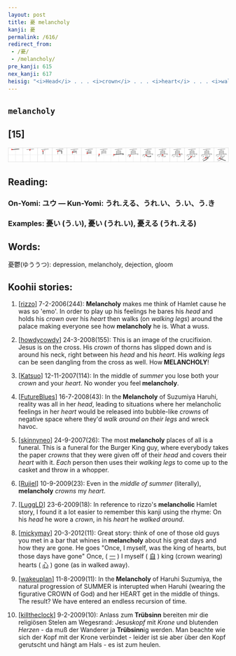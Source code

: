```yaml
---
layout: post
title: 憂 melancholy
kanji: 憂
permalink: /616/
redirect_from:
 - /憂/
 - /melancholy/
pre_kanji: 615
nex_kanji: 617
heisig: "<i>Head</i> . . . <i>crown</i> . . . <i>heart</i> . . . <i>walking legs</i>. Two things merit mention here. First, the doubling-up of the last stroke of <i>head</i> with the top of the <i>crown</i> serves to make the whole more aesthetically beautiful. It happens so rarely that the exceptions are easily learned. Second, try to make a single image out of the four elements. (Religious statuary of <b>melancholy</b> figures should offer plenty of suggestions.)"
---
```


## `melancholy`

## [15]

<div class="stroke"><img src="../images/E68682.png" /></div>

## Reading:

### On-Yomi: ユウ &mdash; Kun-Yomi: うれ.える、うれ.い、う.い、う.き

### Examples: 憂い (う.い), 憂い (うれ.い), 憂える (うれ.える)

## Words:

憂鬱(ゆううつ): depression, melancholy, dejection, gloom

## Koohii stories:

1) [<a href="http://kanji.koohii.com/profile/rizzo">rizzo</a>] 7-2-2006(244): <strong>Melancholy</strong> makes me think of Hamlet cause he was so &#039;emo&#039;. In order to play up his feelings he bares his <em>head</em> and holds his <em>crown</em> over his <em>heart</em> then walks (on <em>walking legs</em>) around the palace making everyone see how<strong> melancholy</strong> he is. What a wuss. 

2) [<a href="http://kanji.koohii.com/profile/howdycowdy">howdycowdy</a>] 24-3-2008(155): This is an image of the crucifixion. Jesus is on the cross. His <em>crown</em> of thorns has slipped down and is around his neck, right between his <em>head</em> and his <em>heart</em>. His <em>walking legs</em> can be seen dangling from the cross as well. How<strong> MELANCHOLY</strong>! 

3) [<a href="http://kanji.koohii.com/profile/Katsuo">Katsuo</a>] 12-11-2007(114): In the middle of <em>summer</em> you lose both your <em>crown</em> and your <em>heart</em>. No wonder you feel<strong> melancholy</strong>. 

4) [<a href="http://kanji.koohii.com/profile/FutureBlues">FutureBlues</a>] 16-7-2008(43): In the<strong> Melancholy</strong> of Suzumiya Haruhi, reality was all in her <em>head</em>, leading to situations where her melancholic feelings in her <em>heart</em> would be released into bubble-like <em>crowns</em> of negative space where they&#039;d <em>walk around on their legs</em> and wreck havoc. 

5) [<a href="http://kanji.koohii.com/profile/skinnyneo">skinnyneo</a>] 24-9-2007(26): The most<strong> melancholy</strong> places of all is a funeral. This is a funeral for the Burger King guy, where everybody takes the paper <em>crowns</em> that they were given off of their <em>head</em> and covers their <em>heart</em> with it. <em>Each</em> person then uses their <em>walking legs</em> to come up to the casket and throw in a whopper. 

6) [<a href="http://kanji.koohii.com/profile/Rujiel">Rujiel</a>] 10-9-2009(23): Even in the <em>middle of summer</em> (literally),<strong> melancholy</strong> <em>crowns</em> my <em>heart</em>. 

7) [<a href="http://kanji.koohii.com/profile/LuggLD">LuggLD</a>] 23-6-2009(18): In reference to rizzo&#039;s <strong>melancholic</strong> Hamlet story, I found it a lot easier to remember this kanji using the rhyme: On his <em>head</em> he wore a <em>crown</em>, in his <em>heart</em> he <em>walked around</em>. 

8) [<a href="http://kanji.koohii.com/profile/mickymay">mickymay</a>] 20-3-2012(11): Great story: think of one of those old guys you met in a bar that whines in<strong> melancholy</strong> about his great days and how they are gone. He goes &quot;Once, I myself, was the king of hearts, but those days have gone&quot; Once, (  <a href="http://jisho.org/kanji/details/一">一</a>  ) I myself (  <a href="http://jisho.org/kanji/details/自">自</a>  ) king (crown wearing) hearts (  <a href="http://jisho.org/kanji/details/心">心</a>  ) gone (as in walked away). 

9) [<a href="http://kanji.koohii.com/profile/wakeuplan">wakeuplan</a>] 11-8-2009(11): In the<strong> Melancholy</strong> of Haruhi Suzumiya, the natural progression of SUMMER is interupted when Haruhi (wearing the figurative CROWN of God) and her HEART get in the middle of things. The result? We have entered an endless recursion of time. 

10) [<a href="http://kanji.koohii.com/profile/killtheclock">killtheclock</a>] 9-2-2009(10): Anlass zum <strong>Trübsinn</strong> bereiten mir die religiösen Stelen am Wegesrand: Jesus<em>kopf</em> mit <em>Krone</em> und blutenden <em>Herzen</em> - da muß der Wanderer ja <strong>Trübsinn</strong>ig werden. Man beachte wie sich der Kopf mit der Krone verbindet - leider ist sie aber über den Kopf gerutscht und hängt am Hals - es ist zum heulen. 
